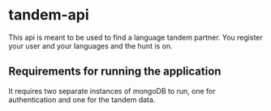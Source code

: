 # tandem-api

This api is meant to be used to find a language tandem partner. You register your user and your languages and the hunt is on.


## Requirements for running the application
It requires two separate instances of mongoDB to run, one for authentication and one for the tandem data.